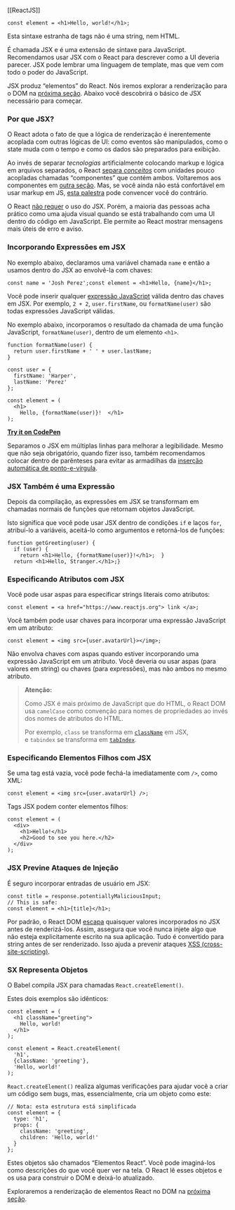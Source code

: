 [[ReactJS]]
```
const element = <h1>Hello, world!</h1>;
```

Esta sintaxe estranha de tags não é uma string, nem HTML.

É chamada JSX e é uma extensão de sintaxe para JavaScript. Recomendamos usar JSX com o React para descrever como a UI deveria parecer. JSX pode lembrar uma linguagem de template, mas que vem com todo o poder do JavaScript.

JSX produz “elementos” do React. Nós iremos explorar a renderização para o DOM na [próxima seção](https://pt-br.reactjs.org/docs/rendering-elements.html). Abaixo você descobrirá o básico de JSX necessário para começar.

### [](https://pt-br.reactjs.org/docs/introducing-jsx.html#why-jsx)Por que JSX?

O React adota o fato de que a lógica de renderização é inerentemente acoplada com outras lógicas de UI: como eventos são manipulados, como o state muda com o tempo e como os dados são preparados para exibição.

Ao invés de separar _tecnologias_ artificialmente colocando markup e lógica em arquivos separados, o React [separa _conceitos_](https://pt.wikipedia.org/wiki/Separa%C3%A7%C3%A3o_de_conceitos) com unidades pouco acopladas chamadas “componentes” que contém ambos. Voltaremos aos componentes em [outra seção](https://pt-br.reactjs.org/docs/components-and-props.html). Mas, se você ainda não está confortável em usar markup em JS, [esta palestra](https://www.youtube.com/watch?v=x7cQ3mrcKaY) pode convencer você do contrário.

O React [não requer](https://pt-br.reactjs.org/docs/react-without-jsx.html) o uso do JSX. Porém, a maioria das pessoas acha prático como uma ajuda visual quando se está trabalhando com uma UI dentro do código em JavaScript. Ele permite ao React mostrar mensagens mais úteis de erro e aviso.
### Incorporando Expressões em JSX

No exemplo abaixo, declaramos uma variável chamada `name` e então a usamos dentro do JSX ao envolvê-la com chaves:

```
const name = 'Josh Perez';const element = <h1>Hello, {name}</h1>;
```

Você pode inserir qualquer [expressão JavaScript](https://developer.mozilla.org/pt-BR/docs/Web/JavaScript/Guide/Expressions_and_Operators#Expressions) válida dentro das chaves em JSX. Por exemplo, `2 + 2`, `user.firstName`, ou `formatName(user)` são todas expressões JavaScript válidas.

No exemplo abaixo, incorporamos o resultado da chamada de uma função JavaScript, `formatName(user)`, dentro de um elemento `<h1>`.

```
function formatName(user) {
  return user.firstName + ' ' + user.lastName;
}

const user = {
  firstName: 'Harper',
  lastName: 'Perez'
};

const element = (
  <h1>
    Hello, {formatName(user)}!  </h1>
);
```

**[Try it on CodePen](https://codepen.io/gaearon/pen/PGEjdG?editors=1010)**

Separamos o JSX em múltiplas linhas para melhorar a legibilidade. Mesmo que não seja obrigatório, quando fizer isso, também recomendamos colocar dentro de parênteses para evitar as armadilhas da [inserção automática de ponto-e-vírgula](https://stackoverflow.com/q/2846283).

### [](https://pt-br.reactjs.org/docs/introducing-jsx.html#jsx-is-an-expression-too)JSX Também é uma Expressão

Depois da compilação, as expressões em JSX se transformam em chamadas normais de funções que retornam objetos JavaScript.

Isto significa que você pode usar JSX dentro de condições `if` e laços `for`, atribuí-lo a variáveis, aceitá-lo como argumentos e retorná-los de funções:

```
function getGreeting(user) {
  if (user) {
    return <h1>Hello, {formatName(user)}!</h1>;  }
  return <h1>Hello, Stranger.</h1>;}
```

### [](https://pt-br.reactjs.org/docs/introducing-jsx.html#specifying-attributes-with-jsx)Especificando Atributos com JSX

Você pode usar aspas para especificar strings literais como atributos:

```
const element = <a href="https://www.reactjs.org"> link </a>;
```

Você também pode usar chaves para incorporar uma expressão JavaScript em um atributo:

```
const element = <img src={user.avatarUrl}></img>;
```

Não envolva chaves com aspas quando estiver incorporando uma expressão JavaScript em um atributo. Você deveria ou usar aspas (para valores em string) ou chaves (para expressões), mas não ambos no mesmo atributo.

> **Atenção:**
> 
> Como JSX é mais próximo de JavaScript que do HTML, o React DOM usa `camelCase` como convenção para nomes de propriedades ao invés dos nomes de atributos do HTML.
> 
> Por exemplo, `class` se transforma em [`className`](https://developer.mozilla.org/pt-BR/docs/Web/API/Element/className) em JSX, e `tabindex` se transforma em [`tabIndex`](https://developer.mozilla.org/pt-BR/docs/Web/API/HTMLElement/tabIndex).

### [](https://pt-br.reactjs.org/docs/introducing-jsx.html#specifying-children-with-jsx)Especificando Elementos Filhos com JSX

Se uma tag está vazia, você pode fechá-la imediatamente com `/>`, como XML:

```
const element = <img src={user.avatarUrl} />;
```

Tags JSX podem conter elementos filhos:

```
const element = (
  <div>
    <h1>Hello!</h1>
    <h2>Good to see you here.</h2>
  </div>
);
```

### [](https://pt-br.reactjs.org/docs/introducing-jsx.html#jsx-prevents-injection-attacks)JSX Previne Ataques de Injeção

É seguro incorporar entradas de usuário em JSX:

```
const title = response.potentiallyMaliciousInput;
// This is safe:
const element = <h1>{title}</h1>;
```

Por padrão, o React DOM [escapa](https://stackoverflow.com/questions/7381974/which-characters-need-to-be-escaped-on-html) quaisquer valores incorporados no JSX antes de renderizá-los. Assim, assegura que você nunca injete algo que não esteja explicitamente escrito na sua aplicação. Tudo é convertido para string antes de ser renderizado. Isso ajuda a prevenir ataques [XSS (cross-site-scripting)](https://pt.wikipedia.org/wiki/Cross-site_scripting).

### [](https://pt-br.reactjs.org/docs/introducing-jsx.html#jsx-represents-objects)

### SX Representa Objetos

O Babel compila JSX para chamadas `React.createElement()`.

Estes dois exemplos são idênticos:

```
const element = (
  <h1 className="greeting">
    Hello, world!
  </h1>
);
```

```
const element = React.createElement(
  'h1',
  {className: 'greeting'},
  'Hello, world!'
);
```

`React.createElement()` realiza algumas verificações para ajudar você a criar um código sem bugs, mas, essencialmente, cria um objeto como este:

```
// Nota: esta estrutura está simplificada
const element = {
  type: 'h1',
  props: {
    className: 'greeting',
    children: 'Hello, world!'
  }
};
```

Estes objetos são chamados “Elementos React”. Você pode imaginá-los como descrições do que você quer ver na tela. O React lê esses objetos e os usa para construir o DOM e deixá-lo atualizado.

Exploraremos a renderização de elementos React no DOM na [próxima seção](https://pt-br.reactjs.org/docs/rendering-elements.html).